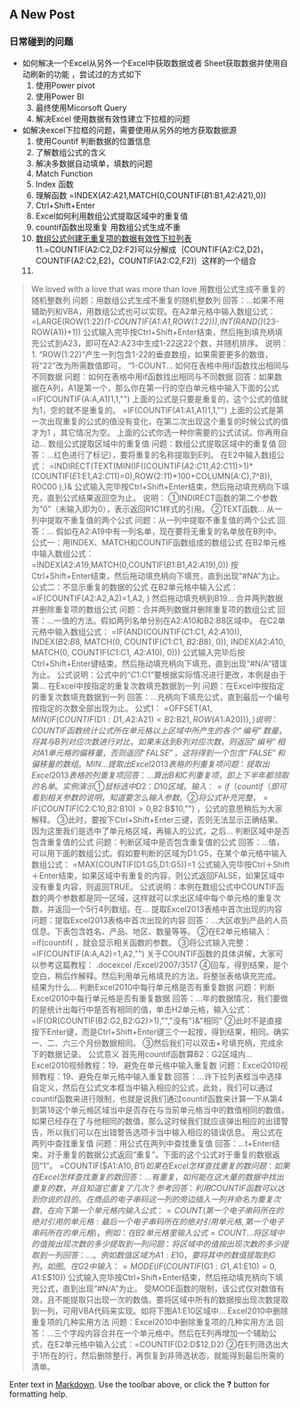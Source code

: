 ## A New Post
###  日常碰到的问题 

+ 如何解决一个Excel从另外一个Excel中获取数据或者 Sheet获取数据并使用自动刷新的功能 ，尝试过的方式如下
  1. 使用Power pivot
  2. 使用Power BI 
  3. 最终使用Micorsoft Query 
  4. 解决Excel 使用数据有效性建立下拉框的问题 
+ 如解决excel下拉框的问题，需要使用从另外的地方获取数据源 
  1. 使用Countif 判断数据的位置信息
  2. 了解数组公式的含义 
  3. 解决多数据自动填单，填数的问题 
  4. Match Function
  5. Index 函数 
  6. 理解函数 =INDEX($A$2:$A$21,MATCH(0,COUNTIF($B$1:B1,$A$2:$A$21),0))
  7. Ctrl+Shift+Enter 
  8. Excel如何利用数组公式提取区域中的重复值
  9. countif函数出现重复 用数组公式生成不重
  10. [数组公式创建无重复项的数据有效性下拉列表](http://www.excel123.cn/Article/excelhanshu/201104/854.html)
  11.=COUNTIF(A2:C2,D2:F2)可以分解成｛COUNTIF(A2:C2,D2)，COUNTIF(A2:C2,E2)，COUNTIF(A2:C2,F2)｝这样的一个组合
  12.

> We loved with a love that was more than love
> 用数组公式生成不重复的随机整数列
问题：用数组公式生成不重复的随机整数列
回答：...如果不用辅助列和VBA，用数组公式也可以实现。在A2单元格中输入数组公式： =LARGE(ROW($1:$22)*(1-COUNTIF($A$1:A1,ROW($1:$22))),INT(RAND()*(23-ROW(A1))+1)) 公式输入完毕按Ctrl+Shift+Enter结束，然后拖到填充柄填充公式到A23，即可在A2:A23中生成1-22这22个数，并随机排序。    说明： 1. “ROW($1:$22)”产生一列包含1-22的垂直数组，如果需要更多的数值，将“22”改为所需数值即可。 “1-COUNT...
如何在表格中用if函数找出相同与不同数据
问题：如何在表格中用if函数找出相同与不同数据
回答：如果数据在A列，A1是第一个，那么你在第一行的空白单元格中输入下面的公式 =IF(COUNTIF(A:A,A1)1,1,"") 上面的公式是只要是重复的，这个公式的值就为1，空的就不是重复的。 =IF(COUNTIF($A$1:A1,A1)1,1,"") 上面的公式是第一次出现重复的公式的值没有变化，在第二次出现这个重复的时候公式的值才为1 ，其它情况为空。 上面的公式你选一种你需要的公式试试。你再用自动...
数组公式提取区域中的重复值
问题：数组公式提取区域中的重复值
回答：...红色进行了标记），要将重复的名称提取到E列。 在E2中输入数组公式： =INDIRECT(TEXT(MIN(IF((COUNTIF($A$2:$C$11,$A$2:$C$11)>1)*(COUNTIF($E$1:E1,$A$2:$C$11)=0),ROW($2:$11)*100+COLUMN($A:$C),7^8)), R0C00 ),)& 公式输入完毕按Ctrl+Shift+Enter结束，然后拖动填充柄向下填充，直到公式结果返回空为止。 说明： ①INDIRECT函数的第二个参数为“0”（未输入即为0），表示返回R1C1样式的引用。 ②TEXT函数...
从一列中提取不重复值的两个公式
问题：从一列中提取不重复值的两个公式
回答：... 假如在A2:A19中有一列名单，现在要将无重复的名单放在B列中。  公式一：用INDEX、MATCH和COUNTIF函数组成的数组公式 在B2单元格中输入数组公式： =INDEX($A$2:$A$19,MATCH(0,COUNTIF($B$1:B1,$A$2:$A$19),0)) 按Ctrl+Shift+Enter结束，然后拖动填充柄向下填充，直到出现“#NA”为止。 公式二：不显示重复的数据的公式 在B2单元格中输入公式： =IF(COUNTIF($A$2:A2,A2)=1,A2, ) 然后拖动填充柄到B19...
合并两列数据并删除重复项的数组公式
问题：合并两列数据并删除重复项的数组公式
回答：...一值的方法。假如两列名单分别在A2:A10和B2:B8区域中。 在C2单元格中输入数组公式： =IF(AND(COUNTIF($C$1:C1, $A$2:$A$10)), INDEX($B$2:$B$8, MATCH(0, COUNTIF($C$1:C1, $B$2:$B$8), 0)), INDEX($A$2:$A$10, MATCH(0, COUNTIF($C$1:C1, $A$2:$A$10), 0))) 公式输入完毕后按Ctrl+Shift+Enter键结束。然后拖动填充柄向下填充，直到出现“#N/A”错误为止。 公式说明：公式中的“$C$1:C1”要根据实际情况进行更改，本例是由于第...
在Excel中按指定的重复次数填充数据到一列
问题：在Excel中按指定的重复次数填充数据到一列
回答：...充柄向下填充公式，直到最后一个编号按指定的次数全部出现为止。 公式1： =OFFSET(A$1,MIN(IF(COUNTIF($D$1:D1,A$2:A$21)<B$2:B$21,ROW(A$1:A$20))),) 说明：COUNTIF函数统计公式所在单元格以上区域中所产生的各个“编号”数量，将其与B列对应次数进行对比，如果未达到B列对应次数，则返回“编号”相对A1单元格的偏移量，否则返回“FALSE”，这将得到一个包含“FALSE”和偏移量的数组。MIN...
提取出Excel2013表格的列重复项
问题：提取出Excel2013表格的列重复项
回答：...算出B和C列重复项，即上下半年都领取的名单。 实例演示 ①鼠标选中D2：D10区域，输入：=if（countif（ 即可看到相关参数的说明，知道要怎么输入参数。 ②将公式补充完整， =IF(COUNTIF($C$2:$C$10,$B$2:$B$10)>0,$B$2:$B$10,"") ，公式的意思稍后为大家解释。 ③此时，要按下Ctrl+Shift+Enter三键，否则无法显示正确结果。因为这里我们是选中了单元格区域，再输入的公式，之后...
判断区域中是否包含重复值的公式
问题：判断区域中是否包含重复值的公式
回答：...值，可以用下面的数组公式。假如要判断的区域为D1:G5，在某个单元格中输入数组公式： =MAX(COUNTIF(D1:G5,D1:G5))=1 公式输入完毕按Ctrl＋Shift＋Enter结束，如果区域中有重复的内容，则公式返回FALSE，如果区域中没有重复内容，则返回TRUE。 公式说明：本例在数组公式中COUNTIF函数的两个参数都是同一区域，这样就可以求出区域中每个单元格的重复次数，并返回一个5行4列数组。在...
提取Excel2013表格中首次出现的内容
问题：提取Excel2013表格中首次出现的内容
回答：...大区收到产品的人员信息。下表包含姓名、产品、地区、数量等等。 ②在E2单元格输入： =if(countif( ，就会显示相关函数的参数。 ③将公式输入完整： =IF(COUNTIF(A:A,A2)=1,A2,"")  关于COUNTIF函数的具体讲解，大家可以参考这篇教程： .docexcel /Excel/2007/3517 ④回车，得到结果，是个空白，稍后作解释。然后利用单元格填充的方法，将整张表格填充完成。 结果为什么...
判断Excel2010中每行单元格是否有重复数据
问题：判断Excel2010中每行单元格是否有重复数据
回答：...年的数据情况，我们要做的是统计出每行中是否有相同的值，单击H2单元格，输入公式： =IF(OR(COUNTIF(B2:G2,B2:G2)>1),"","没有")&"相同" ②此时不是直接按下Enter键，而是Ctrl+Shift+Enter键三个一起按，得到结果，相同。确实一、二、六三个月份数据相同。 ③然后我们可以双击+号填充柄，完成余下的数据记录。 公式意义 首先用countif函数算B2：G2区域内...
Excel2010视频教程：19、避免在单元格中输入重复数
问题：Excel2010视频教程：19、避免在单元格中输入重复数
回答：...许下拉列表框当中选择自定义，然后在公式文本框当中输入相应的公式，此处，我们可以通过countif函数来进行限制，也就是说我们通过countif函数来计算一下从第4到第18这个单元格区域当中是否存在与当前单元格当中的数值相同的数值，如果已经存在了与他相同的数值，那么这时候我们就应该弹出相应的出错警告，所以我们可以在出错警告选项卡当中输入相应的错误信息。
用公式在两列中查找重复值
问题：用公式在两列中查找重复值
回答：...t+Enter结束，对于重复的数据公式返回“重复”。下面的这个公式对于重复的数据返回“1”。 =COUNTIF($A$1:$A$10,B1)
如果在Excel怎样查找重复的数
问题：如果在Excel怎样查找重复的数
回答：...有重复，如何能在这大量的数据中找出重复的数，并且知道它重复了几次？ 参考回答： 利用 COUNTIF 函数可以达到你说的目的。在商品的电子串码这一列的旁边插入一列并命名为重复次数，在向下第一个单元格内输入公式：=COUNT(第一个电子串码所在的绝对引用的单元格:最后一个电子串码所在的绝对引用单元格,第一个电子串码所在的单元格)，例如：在B2单元格里输入公式 =COUNT...
将区域中的值按出现次数的多少提取到一列
问题：将区域中的值按出现次数的多少提取到一列
回答：...。例如数值区域为A1:E10，要将其中的数值提取到G列，如图。    在G2中输入： =MODE(IF(COUNTIF($G$1:G1,A$1:E$10)=0,A$1:E$10)) 公式输入完毕按Ctrl+Shift+Enter结束，然后拖动填充柄向下填充公式，直到出现“#N/A”为止。 受MODE函数的限制，该公式仅对数值有效，且不能提取只出现一次的数值。要将区域中所有的数据按出现次数提取到一列，可用VBA代码来实现。如将下图A1:E10区域中...
Excel2010中删除重复项的几种实用方法
问题：Excel2010中删除重复项的几种实用方法
回答：...三个字段内容合并在一个单元格中。然后在E列再增加一个辅助公式，在E2单元格中输入公式：=COUNTIF(D2:D$12,D2) ②在E列筛选出大于1所在的行，然后删除整行，再恢复到非筛选状态，就能得到最后所需的清单。
 


Enter text in [Markdown](http://daringfireball.net/projects/markdown/). Use the toolbar above, or click the **?** button for formatting help.

